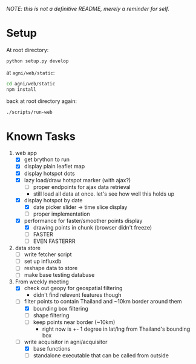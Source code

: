 *NOTE: this is not a definitive README, merely a reminder for self.*

# Setup

At root directory:

```sh
python setup.py develop
```

at `agni/web/static`:

```sh
cd agni/web/static
npm install
```

back at root directory again:

```sh
./scripts/run-web
```

# Known Tasks

1. web app
    - [x] get brython to run
    - [x] display plain leaflet map
    - [x] display hotspot dots
    - [x] lazy load/draw hotspot marker (with ajax?)
        - [ ] proper endpoints for ajax data retrieval
        - still load all data at once. let's see how well this holds up
    - [x] display hotspot by date
        - [x] date picker slider -> time slice display
        - [ ] proper implementation
    - [x] performance for faster/smoother points display
        - [x] drawing points in chunk (browser didn't freeze)
        - [ ] FASTER
        - [ ] EVEN FASTERRR
2. data store
    - [ ] write fetcher script
    - [ ] set up influxdb
    - [ ] reshape data to store
    - [ ] make base testing database
3. From weekly meeting
    - [x] check out geopy for geospatial filtering
        - didn't find relevent features though
    - [ ] filter points to contain Thailand and ~10km border around them
        - [x] bounding box filtering
        - [ ] shape filtering
        - [ ] keep points near border (~10km)
            - right now is +- 1 degree in lat/lng from Thailand's bounding box
    - [ ] write acquisitor in agni/acquisitor
        - [x] base functions
        - [ ] standalone executable that can be called from outside
